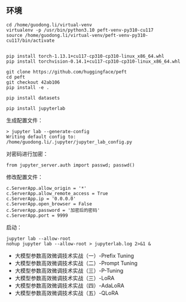 

## 环境


```
cd /home/guodong.li/virtual-venv
virtualenv -p /usr/bin/python3.10 peft-venv-py310-cu117
source /home/guodong.li/virtual-venv/peft-venv-py310-cu117/bin/activate


pip install torch-1.13.1+cu117-cp310-cp310-linux_x86_64.whl
pip install torchvision-0.14.1+cu117-cp310-cp310-linux_x86_64.whl

git clone https://github.com/huggingface/peft
cd peft
git checkout 42ab106
pip install -e .

pip install datasets

pip install jupyterlab
```

生成配置文件：
```
> jupyter lab --generate-config
Writing default config to: /home/guodong.li/.jupyter/jupyter_lab_config.py
```

对密码进行加密：
```
from jupyter_server.auth import passwd; passwd()
```


修改配置文件：
```
c.ServerApp.allow_origin = '*'
c.ServerApp.allow_remote_access = True
c.ServerApp.ip = '0.0.0.0'
c.ServerApp.open_browser = False  
c.ServerApp.password = '加密后的密码'
c.ServerApp.port = 9999
```

启动：
```
jupyter lab --allow-root
nohup jupyter lab --allow-root > jupyterlab.log 2>&1 &
```


- 大模型参数高效微调技术实战（一）-Prefix Tuning 
- 大模型参数高效微调技术实战（二）-Prompt Tuning
- 大模型参数高效微调技术实战（三）-P-Tuning
- 大模型参数高效微调技术实战（三）-LoRA
- 大模型参数高效微调技术实战（四）-AdaLoRA
- 大模型参数高效微调技术实战（五）-QLoRA







